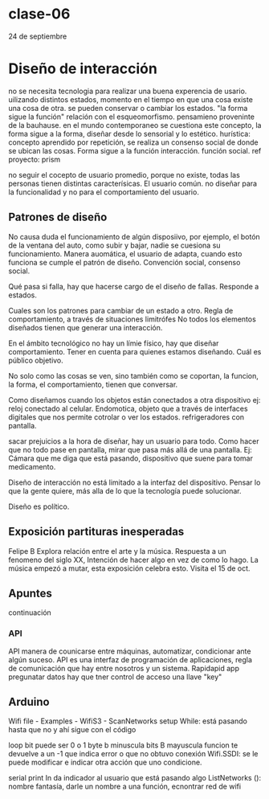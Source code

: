 # clase-06

24 de septiembre 

# Diseño de interacción 

no se necesita tecnologia para realizar una buena experencia de usario.
uilizando distintos estados, momento en el tiempo en que una cosa existe una cosa de otra. se pueden conservar o cambiar los estados.
 "la forma sigue la función" relación con el esqueomorfismo. pensamieno proveninte de la bauhause. 
 en el mundo contemporaneo se cuestiona este concepto, la forma sigue a la forma, diseñar desde lo sensorial y lo estético.
 hurística: concepto aprendido por repetición, se realiza un consenso social de donde se ubican las cosas. 
 Forma sigue a la función interacción. función social. ref proyecto: prism 

no seguir el cocepto de usuario promedio, porque no existe, todas las personas tienen distintas caracterísicas. El usuario común. 
no diseñar para la funcionalidad y no para el comportamiento del usuario. 

## Patrones de diseño 

No causa duda el funcionamiento de algún disposiivo, por ejemplo, el botón de la ventana del auto, como subir y bajar, nadie se cuesiona su funcionamiento. Manera auomática, el usuario de adapta, cuando esto funciona se cumple el patrón de diseño.
Convención social, consenso social.

Qué pasa si falla, hay que hacerse cargo de el diseño de fallas. 
Responde a estados. 

Cuales son los patrones para cambiar de un estado a otro. Regla de comportamiento, a través de situaciones limitrófes 
No todos los elementos diseñados tienen que generar una interacción.

En el ámbito tecnológico no hay un límie físico, hay que diseñar comportamiento. 
Tener en cuenta para quienes estamos diseñando. Cuál es público objetivo. 

No solo como las cosas se ven, sino también como se coportan, la funcion, la forma, el comportamiento, tienen que conversar. 

Como diseñamos cuando los objetos están conectados a otra dispositivo 
ej: reloj conectado al celular.
Endomotica, objeto que a través de interfaces digitales que nos permite cotrolar o ver los estados. 
refrigeradores con pantalla. 

sacar prejuicios a la hora de diseñar, hay un usuario para todo. 
 Como hacer que no todo pase en pantalla, mirar que pasa más allá de una pantalla. 
 Ej: Cámara que me diga que está pasando, dispositivo que suene para tomar medicamento. 

Diseño de interacción no está limitado a la interfaz del dispositivo.
Pensar lo que la gente quiere, más alla de lo que la tecnología puede solucionar. 

 Diseño es político. 
 
## Exposición partituras inesperadas 
Felipe B 
Explora relación entre el arte y la música.
Respuesta a un fenomeno del siglo XX, Intención de hacer algo en vez de como lo hago. 
La música empezó a mutar, esta exposición celebra esto.
Visita el 15 de oct. 

## Apuntes 
continuación 

### API
API manera de counicarse entre máquinas, automatizar, condicionar ante algún suceso. 
API es una interfaz de programación de aplicaciones, regla de comunicación que hay entre nosotros y un sistema. 
Rapidapid app 
pregunatar datos 
hay que tner control de acceso una llave "key"

## Arduino 
Wifi 
file - Examples - WifiS3 - ScanNetworks
setup
While: está pasando hasta que no y ahí sigue con el código

loop 
bit puede ser 0 o 1
byte
b minuscula bits
B mayuscula 
funcion te devuelve a un -1 que indica error o que no obtuvo conexión 
Wifi.SSDI: se le puede modificar e indicar otra acción que uno condicione. 

serial print In da indicador al usuario que está pasando algo 
ListNetworks (): nombre fantasía, darle un nombre a una función, ecnontrar red de wifi 


